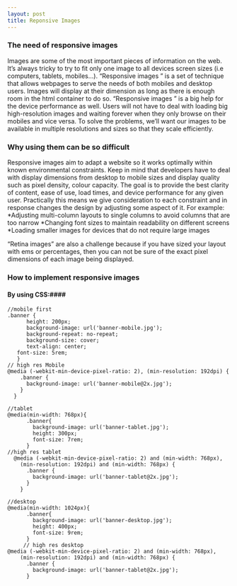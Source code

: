 ```yaml
---
layout: post
title: Reponsive Images
---
```


### The need of responsive images

Images are some of the most important pieces of information on the web. It’s always tricky to try to fit only one image to all devices screen sizes (i.e computers, tablets, mobiles…). “Responsive images ” is a set of technique that allows webpages to serve the needs of both mobiles and desktop users. Images will display at their dimension as long as there is enough room in the html container to do so. “Responsive images ” is a big help for the device performance as well. Users will not have to deal with loading  big high-resolution  images and waiting forever when they only browse on their mobiles and vice versa. To solve the problems, we’ll want our images to be available in multiple resolutions and sizes so that they scale efficiently.

### Why using them can be so difficult

Responsive images aim to adapt a website so it works optimally within known environmental constraints. Keep in mind that developers have to deal with display dimensions  from desktop to mobile sizes and display quality such as pixel density, colour capacity. The goal is to provide the best clarity of content, ease of use, load times, and device performance for any given user. Practically this means we give consideration to each constraint and in response changes the design by adjusting some aspect of it. For example:
*Adjusting multi-column layouts to single columns to avoid columns that are too narrow
*Changing font sizes to maintain readability on different screens
*Loading smaller images for devices that do not require large images

 “Retina images” are also a challenge because if you have sized your layout with ems or percentages, then you can not be sure of the exact pixel dimensions of each image being displayed.


### How to implement responsive images
#### By using CSS:####
````
//mobile first
.banner {
      height: 200px;
      background-image: url('banner-mobile.jpg');
      background-repeat: no-repeat;
      background-size: cover;
      text-align: center;
   font-size: 5rem;
   }
// high res Mobile 
@media (-webkit-min-device-pixel-ratio: 2), (min-resolution: 192dpi) {
    .banner {
      background-image: url('banner-mobile@2x.jpg');    
    }
  }
````
````
//tablet
@media(min-width: 768px){
      .banner{
        background-image: url('banner-tablet.jpg');
        height: 300px;
        font-size: 7rem;
      }
//high res tablet
  @media (-webkit-min-device-pixel-ratio: 2) and (min-width: 768px),
    (min-resolution: 192dpi) and (min-width: 768px) {
      .banner {
        background-image: url('banner-tablet@2x.jpg');
      }
    }
````

````
//desktop
@media(min-width: 1024px){
      .banner{
        background-image: url('banner-desktop.jpg');
        height: 400px;
        font-size: 9rem;
      }
     // high res desktop
@media (-webkit-min-device-pixel-ratio: 2) and (min-width: 768px),
    (min-resolution: 192dpi) and (min-width: 768px) {
      .banner {
        background-image: url('banner-tablet@2x.jpg');
      }
````

<!--{% endhighlight %}-->
